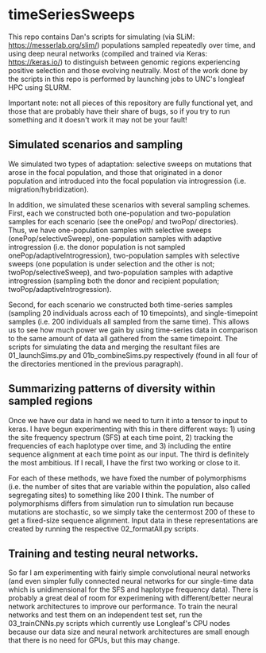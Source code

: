 # timeSeriesSweeps
This repo contains Dan's scripts for simulating (via SLiM: https://messerlab.org/slim/) populations sampled repeatedly over time, and using deep neural networks (compiled and trained via Keras: https://keras.io/) to distinguish between genomic regions experiencing positive selection and those evolving neutrally. Most of the work done by the scripts in this repo is performed by launching jobs to UNC's longleaf HPC using SLURM.

Important note: not all pieces of this repository are fully functional yet, and those that are probably have their share of bugs, so if you try to run something and it doesn't work it may not be your fault!

## Simulated scenarios and sampling
We simulated two types of adaptation: selective sweeps on mutations that arose in the focal population, and those that originated in a donor population and introduced into the focal population via introgression (i.e. migration/hybridization).

In addition, we simulated these scenarios with several sampling schemes. First, each we constructed both one-population and two-population samples for each scenario (see the onePop/ and twoPop/ directories). Thus, we have one-population samples with selective sweeps (onePop/selectiveSweep), one-population samples with adaptive introgression (i.e. the donor population is not sampled onePop/adaptiveIntrogression), two-population samples with selective sweeps (one population is under selection and the other is not; twoPop/selectiveSweep), and two-population samples with adaptive introgression (sampling both the donor and recipient population; twoPop/adaptiveIntrogression).

Second, for each scenario we constructed both time-series samples (sampling 20 individuals across each of 10 timepoints), and single-timepoint samples (i.e. 200 individuals all sampled from the same time). This allows us to see how much power we gain by using time-series data in comparison to the same amount of data all gathered from the same timepoint. The scripts for simulating the data and merging the resultant files are 01_launchSims.py and 01b_combineSims.py respectively (found in all four of the directories mentioned in the previous paragraph).

## Summarizing patterns of diversity within sampled regions
Once we have our data in hand we need to turn it into a tensor to input to keras. I have begun experimenting with this in there different ways: 1) using the site frequency spectrum (SFS) at each time point, 2) tracking the frequencies of each haplotype over time, and 3) including the entire sequence alignment at each time point as our input. The third is definitely the most ambitious. If I recall, I have the first two working or close to it.

For each of these methods, we have fixed the number of polymorphisms (i.e. the number of sites that are variable within the population, also called segregating sites) to something like 200 I think. The number of polymorphisms differs from simulation run to simulation run because mutations are stochastic, so we simply take the centermost 200 of these to get a fixed-size sequence alignment. Input data in these representations are created by running the respective 02_formatAll.py scripts.

## Training and testing neural networks.
So far I am experimenting with fairly simple convolutional neural networks (and even simpler fully connected neural networks for our single-time data which is unidimensional for the SFS and haplotype frequency data). There is probably a great deal of room for experimening with different/better neural network architectures to improve our performance. To train the neural networks and test them on an independent test set, run the 03_trainCNNs.py scripts which currently use Longleaf's CPU nodes because our data size and neural network architectures are small enough that there is no need for GPUs, but this may change.
